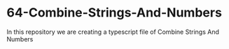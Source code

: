 # 64-Combine-Strings-And-Numbers
In this repository we are creating a typescript file of Combine Strings And Numbers
